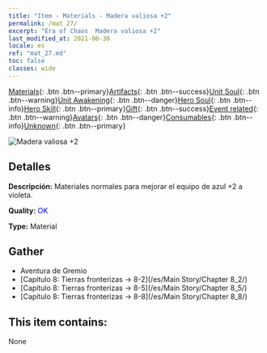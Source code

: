 ```yaml
---
title: "Item - Materials - Madera valiosa +2"
permalink: /mat_27/
excerpt: "Era of Chaos  Madera valiosa +2"
last_modified_at: 2021-06-30
locale: es
ref: "mat_27.md"
toc: false
classes: wide
---
```

 [Materials](/ItemsES/){: .btn .btn--primary}[Artifacts](/ItemsES/Artifacts/){: .btn .btn--success}[Unit Soul](/ItemsES/UnitSoul/){: .btn .btn--warning}[Unit Awakening](/ItemsES/UnitAwakening/){: .btn .btn--danger}[Hero Soul](/ItemsES/HeroSoul/){: .btn .btn--info}[Hero Skill](/ItemsES/HeroSkill/){: .btn .btn--primary}[Gift](/ItemsES/Gift/){: .btn .btn--success}[Event related](/ItemsES/Events/){: .btn .btn--warning}[Avatars](/ItemsES/Avatars/){: .btn .btn--danger}[Consumables](/ItemsES/Consumables/){: .btn .btn--info}[Unknown](/ItemsES/Unknown/){: .btn .btn--primary}

 ![Madera valiosa +2](/images/t/i_cailiao_mucai1.png)

## Detalles
 **Descripción:** Materiales normales para mejorar el equipo de azul +2 a violeta.

 **Quality:** <span style="color: #0000CD">OK</span>

 **Type:** Material

## Gather

*    Aventura de Gremio 
*    [Capítulo 8: Tierras fronterizas -> 8-2](/es/Main Story/Chapter 8_2/) 
*    [Capítulo 8: Tierras fronterizas -> 8-5](/es/Main Story/Chapter 8_5/) 
*    [Capítulo 8: Tierras fronterizas -> 8-8](/es/Main Story/Chapter 8_8/) 

## This item contains:

  None

